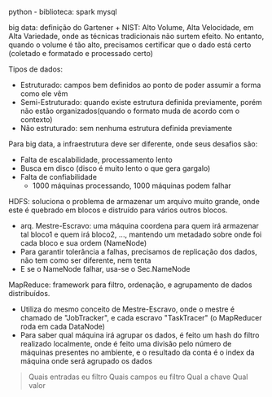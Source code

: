 python - biblioteca: spark
mysql

big data: definição do Gartener + NIST: Alto Volume, Alta Velocidade, em Alta Variedade, onde as técnicas tradicionais não surtem efeito.
No entanto, quando o volume é tão alto, precisamos certificar que o dado está certo (coletado e formatado e processado certo)

Tipos de dados:
- Estruturado: campos bem definidos ao ponto de poder assumir a forma como ele vêm 
- Semi-Estruturado: quando existe estrutura definida previamente, porém não estão organizados(quando o formato muda de acordo com o contexto)
- Não estruturado: sem nenhuma estrutura definida previamente

Para big data, a infraestrutura deve ser diferente, onde seus desafios são:
- Falta de escalabilidade, processamento lento
- Busca em disco (disco é muito lento o que gera gargalo)
- Falta de confiabilidade
	- 1000 máquinas processando, 1000 máquinas podem falhar

HDFS: soluciona o problema de armazenar um arquivo muito grande, onde este é quebrado em blocos e distruído para vários outros blocos.
- arq. Mestre-Escravo: uma máquina coordena para quem irá armazenar tal bloco1 e quem irá bloco2, ..., mantendo um metadado sobre onde foi cada bloco e sua ordem (NameNode)
- Para garantir tolerância a falhas, precisamos de replicação dos dados, não tem como ser diferente, nem tenta
- E se o NameNode falhar, usa-se o Sec.NameNode

MapReduce: framework para filtro, ordenação, e agrupamento de dados distribuídos.
- Utiliza do mesmo conceito de Mestre-Escravo, onde o mestre é chamado de "JobTracker", e cada escravo "TaskTracer" (o MapReducer roda em cada DataNode)
- Para saber qual máquina irá agrupar os dados, é feito um hash do filtro realizado localmente, onde é feito uma divisão pelo número de máquinas presentes no ambiente, e o resultado da conta é o index da máquina onde será agrupado os dados

>Quais entradas eu filtro
>Quais campos eu filtro
>Qual a chave
>Qual valor